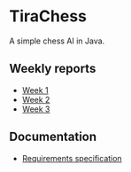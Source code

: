 # TiraChess

A simple chess AI in Java. 

## Weekly reports

- [Week 1](./documentation/weekly-reports/week-1.md)
- [Week 2](./documentation/weekly-reports/week-2.md)
- [Week 3](./documentation/weekly-reports/week-3.md)

## Documentation

- [Requirements specification](./documentation/requirements-specification.md)
